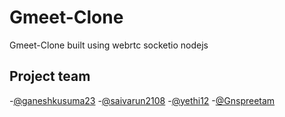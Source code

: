 # Gmeet-Clone
Gmeet-Clone built using webrtc socketio nodejs

## Project team

-[@ganeshkusuma23](https://github.com/ganeshkusuma23)
-[@saivarun2108](https://github.com/saivarun2108)
-[@yethi12](https://github.com/yethi12)
-[@Gnspreetam](https://github.com/Gnspreetam)
